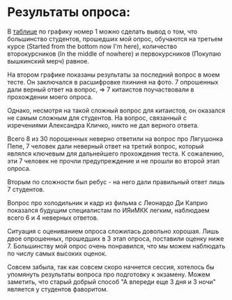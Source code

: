 # Результаты опроса:
В [таблице](https://docs.google.com/spreadsheets/d/1PKEvDVipByyujxtUGocMOxV111EAt5qENWOgt0RrPN4/edit#gid=100073505 "таблице") по графику номер 1 можно сделать вывод о том, что большинство студентов, прошедших мой опрос, обучаются на третьем курсе (Started from the bottom now I'm here), количество второкурсников (In the middle of nowhere) и первокурсников (Покупаю вышкинский мерч) равное. 

На втором графике показаны результаты за последний вопрос в моем тесте. Он заключался в расшифровке пхининя на фото. 7 опрошенных дали верный ответ на вопрос, => 7 китаистов поучаствовали в прохождении моего опроса. 

Однако, несмотря на такой сложный вопрос для китаистов, он оказался не самым сложным для студентов. На вопрос, связанный с изречениями Александра Кличко, никто не дал верного ответа. 

Всего 8 из 30 порошенных неверно ответили на вопрос про Лягушонка Пепе, 7 человек дали неверный ответ на третий вопрос, который являлся ключевым для дальнейшего прохождения теста. К сожалению, эти 7 человек не прочли предупреждение и не прошли во второй этап опроса. 

Вторым по сложности был ребус - на него дали правильный ответ лишь 7 студентов. 

Вопрос про холодильник и кадр из фильма с Леонардо Ди Каприо показался будущим специалистам по ИЯиМКК легким, наблюдаем всего 6 и 4 неверных ответов. 

Ситуация с оцениванием опроса сложилась довольно хорошая. Лишь двое опрошенных, прошедших в 3 этап опроса, поставили оценку ниже 7. 
Большинству мой опрос очень понравился, что мы можем наблюдать по числу самых высоких оценок. 

Совсем забыла, так как совсем скоро начнется сессия, хотелось бы упомянуть результаты вопроса про подготовку к экзамену. Можем заметить, что старый добрый способ "А впереди еще 3 дня и 3 ночи" является у студентов фаворитом. 
